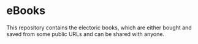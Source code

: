 # eBooks
This repository contains the electoric books, which are either bought and saved from some public URLs and can be shared with anyone.
